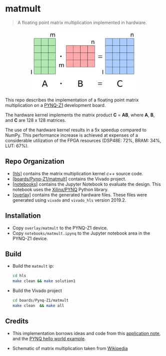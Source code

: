 
# matmult 
> A floating point matrix multiplication implemented in hardware.

<p align="center">
<img src="images/matrix.png" height="200"> 
</p>

This repo describes the implementation of a floating point matrix multiplication on a [PYNQ-Z1](https://store.digilentinc.com/pynq-z1-python-productivity-for-zynq-7000-arm-fpga-soc/) development board. 

The hardware kernel implements the matrix product **C** = **AB**, where **A**, **B**, and **C** are 128 x 128 matrices.

The use of the  hardware kernel results in a 5x speedup compared to NumPy. This performance increase is achieved at expenses of a considerable utilization of the FPGA resources (DSP48E: 72%, BRAM: 34%, LUT: 67%). 

## Repo Organization

* [[hls]](./hls) contains the matrix multiplication kernel *c++* source code.
* [[boards/Pynq-Z1/matmult]](./boards/Pynq-Z1/matmult) contains the Vivado project.
* [[notebooks]](./notebooks) contains the Jupyter Notebook to evaluate the design. This notebook uses the [Xilinx/PYNQ](https://github.com/Xilinx/PYNQ) Python library.
* [[overlay]](./overlay) contains the generated hardware files. These files were generated using `vivado` and `vivado_hls` version 2019.2.

## Installation

* Copy `overlay/matmult`  to the PYNQ-Z1 device.
* Copy `notebooks/matmult.ipynq` to the Jupyter notebook area in the PYNQ-Z1 device. 

## Build
* Build the `matmult` ip:
    ```bash
    cd hls
    make clean && make solution1
    ```
* Build the Vivado project
    ```bash
    cd boards/Pynq-Z1/matmult
    make clean  && make all
    ```
## Credits

* This implementation borrows ideas and code from this [application note](https://www.xilinx.com/support/documentation/application_notes/xapp1170-zynq-hls.pdf), and the [PYNQ hello world example](https://github.com/Xilinx/PYNQ-HelloWorld).

* Schematic of matrix multiplication taken from [Wikipedia](https://en.wikipedia.org/wiki/Matrix_multiplication#/media/File:Matrix_multiplication_qtl1.svg)

